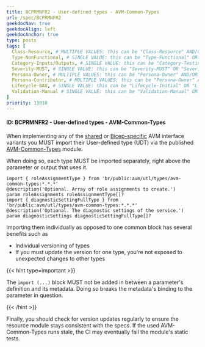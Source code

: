 ```yaml
---
title: BCPRMNFR2 - User-defined types - AVM-Common-Types
url: /spec/BCPRMNFR2
geekdocNav: true
geekdocAlign: left
geekdocAnchor: true
type: posts
tags: [
  Class-Resource, # MULTIPLE VALUES: this can be "Class-Resource" AND/OR "Class-Pattern" AND/OR "Class-Utility"
  Type-NonFunctional, # SINGLE VALUE: this can be "Type-Functional" OR "Type-NonFunctional"
  Category-Inputs/Outputs, # SINGLE VALUE: this can be "Category-Testing" OR "Category-Telemetry" OR "Category-Contribution/Support" OR "Category-Documentation" OR "Category-CodeStyle" OR "Category-Naming/Composition" OR "Category-Inputs/Outputs" OR "Category-Release/Publishing"  Language-Bicep, # MULTIPLE VALUES: this can be "Language-Bicep" AND/OR "Language-Terraform"
  Severity-MUST, # SINGLE VALUE: this can be "Severity-MUST" OR "Severity-SHOULD" OR "Severity-MAY"
  Persona-Owner, # MULTIPLE VALUES: this can be "Persona-Owner" AND/OR "Persona-Contributor"
  Persona-Contributor, # MULTIPLE VALUES: this can be "Persona-Owner" AND/OR "Persona-Contributor"
  Lifecycle-BAU, # SINGLE VALUE: this can be "Lifecycle-Initial" OR "Lifecycle-BAU" OR "Lifecycle-EOL"
  Validation-Manual # SINGLE VALUE: this can be "Validation-Manual" OR "Validation-CI/Informational" OR "CI/Enforced"
]
priority: 13010
---
```


#### ID: BCPRMNFR2 - User-defined types - AVM-Common-Types

When implementing any of the [shared](/Azure-Verified-Modules/specs/shared/interfaces) or [Bicep-specific](/Azure-Verified-Modules/specs/bicep/interfaces) AVM interface variants you MUST import their User-defined type (UDT) via the published [AVM-Common-Types](https://github.com/Azure/bicep-registry-modules/tree/main/avm/utl/types/avm-common-types) module.

When doing so, each type MUST be imported separately, right above the parameter or output that uses it.

```bicep
import { roleAssignmentType } from 'br/public:avm/utl/types/avm-common-types:*.*.*'
@description('Optional. Array of role assignments to create.')
param roleAssignments roleAssignmentType[]?
import { diagnosticSettingFullType } from 'br/public:avm/utl/types/avm-common-types:*.*.*'
@description('Optional. The diagnostic settings of the service.')
param diagnosticSettings diagnosticSettingFullType[]?
```

Importing them individually as opposed to one common block has several benefits such as
- Individual versioning of types
- If you must update the version for one type, you're not exposed to unexpected changes to other types

{{< hint type=important >}}

The `import (...)` block MUST not be added in between a parameter's definition and its metadata. Doing so breaks the metadata's binding to the parameter in question.

{{< /hint >}}

Finally, you should check for version updates regularly to ensure the resource module stays consistent with the specs. If the used AVM-Common-Types runs stale, the CI may eventually fail the module's static tests.
